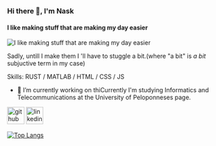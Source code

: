 ### Hi there 👋, I'm Nask 
#### I like making stuff that are making my day easier
![I like making stuff that are making my day easier](https://www.meme-arsenal.com/memes/7983ef1f119ac3adc7b915b222121cce.jpg)

Sadly, untill I make them I 'll have to stuggle a bit.(where "a bit" is *a bit* subjuctive term in my case)

Skills: RUST / MATLAB / HTML / CSS / JS

- 🔭 I’m currently working on thiCurrently I'm studying Informatics and Telecommunications at the University of Peloponneses page. 


[<img src='https://cdn.jsdelivr.net/npm/simple-icons@3.0.1/icons/github.svg' alt='github' height='40'>](https://github.com/Naskarios)  [<img src='https://cdn.jsdelivr.net/npm/simple-icons@3.0.1/icons/linkedin.svg' alt='linkedin' height='40'>](https://www.linkedin.com/in/nasoskarras/)  

[![Top Langs](https://github-readme-stats.vercel.app/api/top-langs/?username=Naskarios)](https://github.com/anuraghazra/github-readme-stats)

